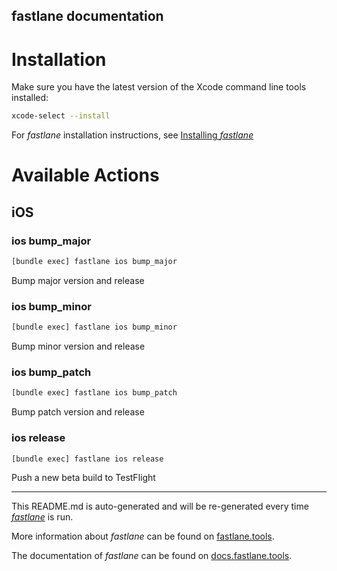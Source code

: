 fastlane documentation
----

# Installation

Make sure you have the latest version of the Xcode command line tools installed:

```sh
xcode-select --install
```

For _fastlane_ installation instructions, see [Installing _fastlane_](https://docs.fastlane.tools/#installing-fastlane)

# Available Actions

## iOS

### ios bump_major

```sh
[bundle exec] fastlane ios bump_major
```

Bump major version and release

### ios bump_minor

```sh
[bundle exec] fastlane ios bump_minor
```

Bump minor version and release

### ios bump_patch

```sh
[bundle exec] fastlane ios bump_patch
```

Bump patch version and release

### ios release

```sh
[bundle exec] fastlane ios release
```

Push a new beta build to TestFlight

----

This README.md is auto-generated and will be re-generated every time [_fastlane_](https://fastlane.tools) is run.

More information about _fastlane_ can be found on [fastlane.tools](https://fastlane.tools).

The documentation of _fastlane_ can be found on [docs.fastlane.tools](https://docs.fastlane.tools).
